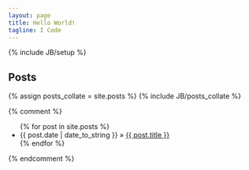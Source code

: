 ```yaml
---
layout: page
title: Hello World!
tagline: I Code
---
```

{% include JB/setup %}

## Posts

{% assign posts_collate = site.posts %}
{% include JB/posts_collate %}

{% comment %}
<ul class="posts">
  {% for post in site.posts %}
    <li><span>{{ post.date | date_to_string }}</span> &raquo; <a href="{{ BASE_PATH }}{{ post.url }}">{{ post.title }}</a></li>
  {% endfor %}
</ul>
{% endcomment %}
